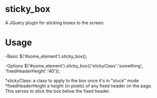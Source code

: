 sticky_box
==========

A JQuery plugin for sticking boxes to the screen.

Usage
=====
-Basic
$('#some_element').sticky_box();

-Options
$('#some_element').sticky_box({'stickyClass':'something', 'fixedHeaderHeight':'40'});

*stickyClass:
  a class to apply to the box once it's in "stuck" mode
*fixedHeaderHeight
  a height (in pixels) of any fixed header on the page. This serves to
  stick the box below the fixed header.

